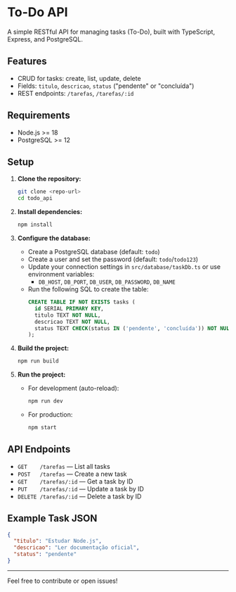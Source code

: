 # To-Do API

A simple RESTful API for managing tasks (To-Do), built with TypeScript, Express, and PostgreSQL.

## Features
- CRUD for tasks: create, list, update, delete
- Fields: `titulo`, `descricao`, `status` ("pendente" or "concluída")
- REST endpoints: `/tarefas`, `/tarefas/:id`

## Requirements
- Node.js >= 18
- PostgreSQL >= 12

## Setup

1. **Clone the repository:**
   ```bash
   git clone <repo-url>
   cd todo_api
   ```

2. **Install dependencies:**
   ```bash
   npm install
   ```

3. **Configure the database:**
   - Create a PostgreSQL database (default: `todo`)
   - Create a user and set the password (default: `todo`/`todo123`)
   - Update your connection settings in `src/database/taskDb.ts` or use environment variables:
     - `DB_HOST`, `DB_PORT`, `DB_USER`, `DB_PASSWORD`, `DB_NAME`
   - Run the following SQL to create the table:
     ```sql
     CREATE TABLE IF NOT EXISTS tasks (
       id SERIAL PRIMARY KEY,
       titulo TEXT NOT NULL,
       descricao TEXT NOT NULL,
       status TEXT CHECK(status IN ('pendente', 'concluída')) NOT NULL
     );
     ```

4. **Build the project:**
   ```bash
   npm run build
   ```

5. **Run the project:**
   - For development (auto-reload):
     ```bash
     npm run dev
     ```
   - For production:
     ```bash
     npm start
     ```

## API Endpoints

- `GET    /tarefas`           — List all tasks
- `POST   /tarefas`           — Create a new task
- `GET    /tarefas/:id`       — Get a task by ID
- `PUT    /tarefas/:id`       — Update a task by ID
- `DELETE /tarefas/:id`       — Delete a task by ID

## Example Task JSON
```json
{
  "titulo": "Estudar Node.js",
  "descricao": "Ler documentação oficial",
  "status": "pendente"
}
```

---

Feel free to contribute or open issues!
